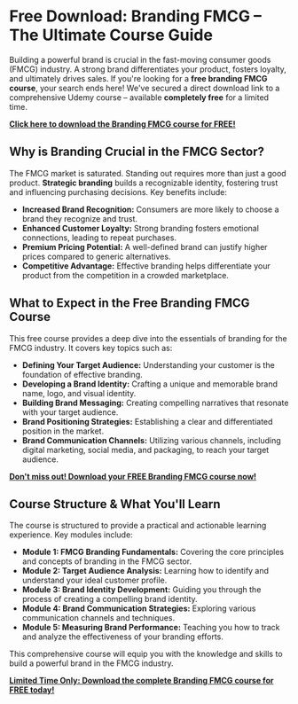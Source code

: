 # Free Download: Branding FMCG – The Ultimate Course Guide

Building a powerful brand is crucial in the fast-moving consumer goods (FMCG) industry. A strong brand differentiates your product, fosters loyalty, and ultimately drives sales. If you're looking for a **free branding FMCG course**, your search ends here! We've secured a direct download link to a comprehensive Udemy course – available **completely free** for a limited time.

[**Click here to download the Branding FMCG course for FREE!**](https://udemywork.com/branding-fmcg)

## Why is Branding Crucial in the FMCG Sector?

The FMCG market is saturated. Standing out requires more than just a good product. **Strategic branding** builds a recognizable identity, fostering trust and influencing purchasing decisions. Key benefits include:

*   **Increased Brand Recognition:** Consumers are more likely to choose a brand they recognize and trust.
*   **Enhanced Customer Loyalty:** Strong branding fosters emotional connections, leading to repeat purchases.
*   **Premium Pricing Potential:** A well-defined brand can justify higher prices compared to generic alternatives.
*   **Competitive Advantage:** Effective branding helps differentiate your product from the competition in a crowded marketplace.

## What to Expect in the Free Branding FMCG Course

This free course provides a deep dive into the essentials of branding for the FMCG industry. It covers key topics such as:

*   **Defining Your Target Audience:** Understanding your customer is the foundation of effective branding.
*   **Developing a Brand Identity:** Crafting a unique and memorable brand name, logo, and visual identity.
*   **Building Brand Messaging:** Creating compelling narratives that resonate with your target audience.
*   **Brand Positioning Strategies:** Establishing a clear and differentiated position in the market.
*   **Brand Communication Channels:** Utilizing various channels, including digital marketing, social media, and packaging, to reach your target audience.

[**Don't miss out! Download your FREE Branding FMCG course now!**](https://udemywork.com/branding-fmcg)

## Course Structure & What You'll Learn

The course is structured to provide a practical and actionable learning experience. Key modules include:

*   **Module 1: FMCG Branding Fundamentals:** Covering the core principles and concepts of branding in the FMCG sector.
*   **Module 2: Target Audience Analysis:** Learning how to identify and understand your ideal customer profile.
*   **Module 3: Brand Identity Development:** Guiding you through the process of creating a compelling brand identity.
*   **Module 4: Brand Communication Strategies:** Exploring various communication channels and techniques.
*   **Module 5: Measuring Brand Performance:** Teaching you how to track and analyze the effectiveness of your branding efforts.

This comprehensive course will equip you with the knowledge and skills to build a powerful brand in the FMCG industry.

[**Limited Time Only: Download the complete Branding FMCG course for FREE today!**](https://udemywork.com/branding-fmcg)
